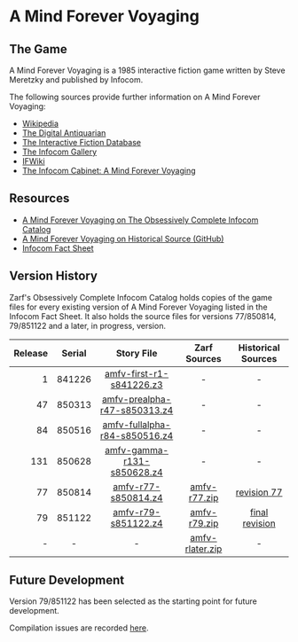 # A Mind Forever Voyaging

## The Game

A Mind Forever Voyaging is a 1985 interactive fiction game written by Steve Meretzky and published by Infocom.

The following sources provide further information on A Mind Forever Voyaging:

* [Wikipedia](https://en.wikipedia.org/wiki/A_Mind_Forever_Voyaging)
* [The Digital Antiquarian](https://www.filfre.net/2014/04/a-mind-forever-voyaging-part-1-steve-meretzkys-interiors/)
* [The Interactive Fiction Database](https://ifdb.tads.org/viewgame?id=4h62dvooeg9ajtfa)
* [The Infocom Gallery](http://infocom.elsewhere.org/gallery/amfv/amfv.html)
* [IFWiki](http://www.ifwiki.org/index.php/A_Mind_Forever_Voyaging)
* [The Infocom Cabinet: A Mind Forever Voyaging](https://archive.org/details/InfocomCabinetAMindForeverVoyaging)

## Resources

* [A Mind Forever Voyaging on The Obsessively Complete Infocom Catalog](https://eblong.com/infocom/#amfv)
* [A Mind Forever Voyaging on Historical Source (GitHub)](https://github.com/historicalsource/amfv)
* [Infocom Fact Sheet](http://pdd.if-legends.org/infocom/fact-sheet.txt)

## Version History

Zarf's Obsessively Complete Infocom Catalog holds copies of the game files for every existing version of A Mind Forever Voyaging listed in the Infocom Fact Sheet. It also holds the source files for versions 77/850814, 79/851122 and a later, in progress, version.

| Release | Serial | Story File                      | Zarf Sources      | Historical Sources |
| -------:|:------:|:-------------------------------:|:-----------------:|:------------------:|
|       1 | 841226 |      [amfv-first-r1-s841226.z3] |                 - |                  - |
|      47 | 850313 |  [amfv-prealpha-r47-s850313.z4] |                 - |                  - |
|      84 | 850516 | [amfv-fullalpha-r84-s850516.z4] |                 - |                  - |
|     131 | 850628 |    [amfv-gamma-r131-s850628.z4] |                 - |                  - |
|      77 | 850814 |           [amfv-r77-s850814.z4] |    [amfv-r77.zip] |      [revision 77] |
|      79 | 851122 |           [amfv-r79-s851122.z4] |    [amfv-r79.zip] |   [final revision] |
|       - |      - |                               - | [amfv-rlater.zip] |                  - |

[amfv-first-r1-s841226.z3]: https://eblong.com/infocom/gamefiles/amfv-first-r1-s841226.z3

[amfv-prealpha-r47-s850313.z4]: https://eblong.com/infocom/gamefiles/amfv-prealpha-r47-s850313.z4

[amfv-fullalpha-r84-s850516.z4]: https://eblong.com/infocom/gamefiles/amfv-fullalpha-r84-s850516.z4

[amfv-gamma-r131-s850628.z4]: https://eblong.com/infocom/gamefiles/amfv-gamma-r131-s850628.z4

[amfv-r77-s850814.z4]: https://eblong.com/infocom/gamefiles/amfv-r77-s850814.z4
[amfv-r77.zip]: https://eblong.com/infocom/sources/amfv-r77.zip
[revision 77]: https://github.com/historicalsource/amfv/tree/c7d6edc25a72387beb17b56a2775ffed2d4da027

[amfv-r79-s851122.z4]: https://eblong.com/infocom/gamefiles/amfv-r79-s851122.z4
[amfv-r79.zip]: https://eblong.com/infocom/sources/amfv-r79.zip
[final revision]: https://github.com/historicalsource/amfv/tree/6d740ac4924ae7d90c2ccba6bd018da4126f74d1

[amfv-rlater.zip]: https://eblong.com/infocom/sources/amfv-rlater.zip

## Future Development

Version 79/851122 has been selected as the starting point for future development.

Compilation issues are recorded [here](https://github.com/the-infocom-files/amfv/issues/2).
